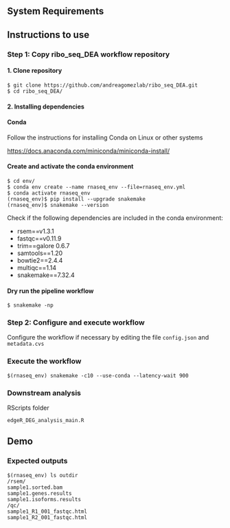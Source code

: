 ## System Requirements

## Instructions to use

### Step 1: Copy ribo_seq_DEA workflow repository

#### 1. Clone repository
```shell
$ git clone https://github.com/andreagomezlab/ribo_seq_DEA.git
$ cd ribo_seq_DEA/
```

#### 2. Installing dependencies

#### Conda
Follow the instructions for installing Conda on Linux or other systems

https://docs.anaconda.com/miniconda/miniconda-install/

#### Create and activate the conda environment
```shell
$ cd env/
$ conda env create --name rnaseq_env --file=rnaseq_env.yml 
$ conda activate rnaseq_env
(rnaseq_env)$ pip install --upgrade snakemake
(rnaseq_env)$ snakemake --version
```
Check if the following dependencies are included in the conda environment:
* rsem==v1.3.1
* fastqc==v0.11.9
* trim==galore 0.6.7
* samtools==1.20
* bowtie2==2.4.4
* multiqc==1.14
* snakemake==7.32.4

#### Dry run the pipeline workflow
```shell
$ snakemake -np
```

### Step 2: Configure and execute workflow

Configure the workflow if necessary by editing the file <code>config.json</code> and <code>metadata.cvs</code>

### Execute the workflow

```shell
$(rnaseq_env) snakemake -c10 --use-conda --latency-wait 900

```
### Downstream analysis

RScripts folder
``` shell
edgeR_DEG_analysis_main.R

```

## Demo

### Expected outputs 

```shell
$(rnaseq_env) ls outdir
/rsem/
sample1.sorted.bam
sample1.genes.results
sample1.isoforms.results
/qc/
sample1_R1_001_fastqc.html
sample1_R2_001_fastqc.html
```